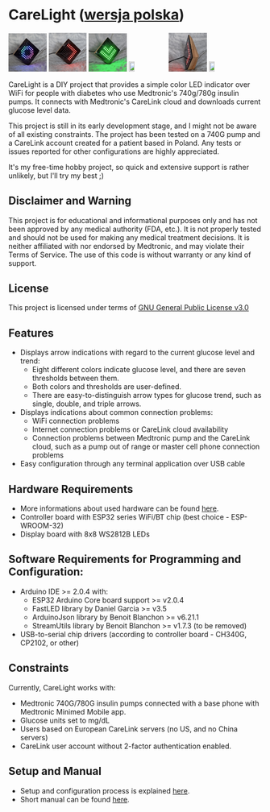 # CareLight ([wersja polska](./README_pl.md))
<img src="./Documents/Media/L.jpg" width="15%" height="15%"> <img src="./Documents/Media/1.jpg" width="15%" height="15%"> <img src="./Documents/Media/6.jpg" width="15%" height="15%"> <img src="./Documents/Media/3.jpg" width="15%" height="15%"> <img src="./Documents/Media/4.jpg" width="15%" height="15%"> <img src="./Documents/Media/5.jpg" width="15%" height="15%">

CareLight is a DIY project that provides a simple color LED indicator over WiFi for people with diabetes who use Medtronic's 740g/780g insulin pumps. It connects with Medtronic's CareLink cloud and downloads current glucose level data.

This project is still in its early development stage, and I might not be aware of all existing constraints. The project has been tested on a 740G pump and a CareLink account created for a patient based in Poland. Any tests or issues reported for other configurations are highly appreciated.

It's my free-time hobby project, so quick and extensive support is rather unlikely, but I'll try my best ;)

## Disclaimer and Warning

This project is for educational and informational purposes only and has not been approved by any medical authority (FDA, etc.). It is not properly tested and should not be used for making any medical treatment decisions. It is neither affiliated with nor endorsed by Medtronic, and may violate their Terms of Service. The use of this code is without warranty or any kind of support.

## License

This project is licensed under terms of [GNU General Public License v3.0](./LICENSE.md)

## Features
* Displays arrow indications with regard to the current glucose level and trend:
  * Eight different colors indicate glucose level, and there are seven thresholds between them.
  * Both colors and thresholds are user-defined.
  * There are easy-to-distinguish arrow types for glucose trend, such as single, double, and triple arrows.
* Displays indications about common connection problems:
  * WiFi connection problems
  * Internet connection problems or CareLink cloud availability
  * Connection problems between Medtronic pump and the CareLink cloud, such as a pump out of range or master cell phone connection problems
* Easy configuration through any terminal application over USB cable

## Hardware Requirements
* More informations about used hardware can be found [here](./Documents/Hardware.md).
* Controller board with ESP32 series WiFi/BT chip (best choice - ESP-WROOM-32)
* Display board with 8x8 WS2812B LEDs

## Software Requirements for Programming and Configuration:
* Arduino IDE >= 2.0.4 with:
  * ESP32 Arduino Core board support >= v2.0.4
  * FastLED library by Daniel Garcia >= v3.5
  * ArduinoJson library by Benoit Blanchon >= v6.21.1
  * StreamUtils library by Benoit Blanchon >= v1.7.3 (to be removed)
* USB-to-serial chip drivers (according to controller board - CH340G, CP2102, or other) 

## Constraints
Currently, CareLight works with:
* Medtronic 740G/780G insulin pumps connected with a base phone with Medtronic Minimed Mobile app.
* Glucose units set to mg/dL
* Users based on European CareLink servers (no US, and no China servers)
* CareLink user account without 2-factor authentication enabled.

## Setup and Manual
* Setup and configuration process is explained [here](./Documents/Setup.md).
* Short manual can be found [here](./Documents/Manual.md).
